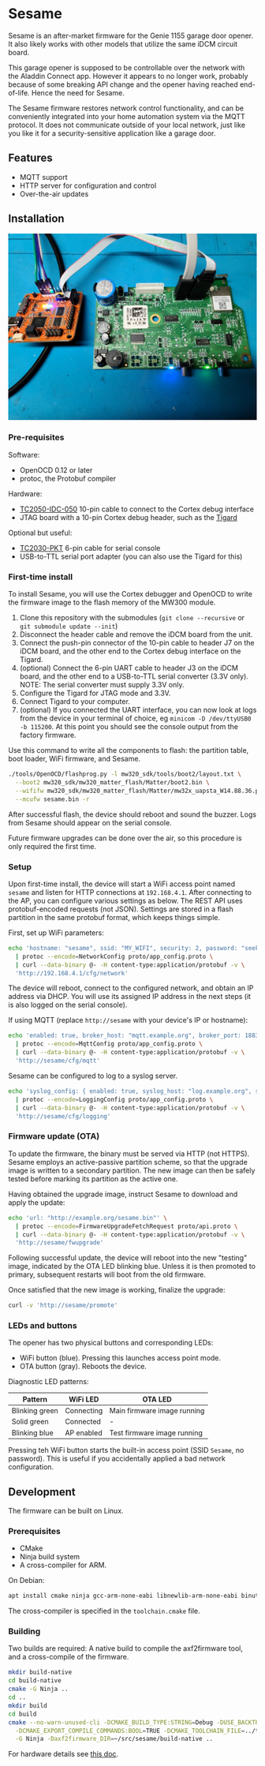 # Sesame

Sesame is an after-market firmware for the Genie 1155 garage door opener.
It also likely works with other models that utilize the same iDCM circuit
board.

This garage opener is supposed to be controllable over the network with the
Aladdin Connect app. However it appears to no longer work, probably because
of some breaking API change and the opener having reached end-of-life.
Hence the need for Sesame.

The Sesame firmware restores network control functionality, and can be
conveniently integrated into your home automation system via the MQTT
protocol. It does not communicate outside of your local network, just
like you like it for a security-sensitive application like a garage door.

## Features

* MQTT support
* HTTP server for configuration and control
* Over-the-air updates

## Installation

![iDCM board](docs/idcm_board.jpg)

### Pre-requisites

Software:

* OpenOCD 0.12 or later
* protoc, the Protobuf compiler

Hardware:

* [TC2050-IDC-050] 10-pin cable to connect to the Cortex debug interface
* JTAG board with a 10-pin Cortex debug header, such as the [Tigard]

Optional but useful:

* [TC2030-PKT] 6-pin cable for serial console
* USB-to-TTL serial port adapter (you can also use the Tigard for this)

### First-time install

To install Sesame, you will use the Cortex debugger and OpenOCD
to write the firmware image to the flash memory of the MW300 module.

1. Clone this repository with the submodules (`git clone --recursive` or `git submodule update --init`)
1. Disconnect the header cable and remove the iDCM board from the unit.
1. Connect the push-pin connector of the 10-pin cable to header J7 on the iDCM board,
   and the other end to the Cortex debug interface on the Tigard.
1. (optional) Connect the 6-pin UART cable to header J3 on the iDCM board, and the other end
   to a USB-to-TTL serial converter (3.3V only). NOTE: The serial converter must supply 3.3V only.
1. Configure the Tigard for JTAG mode and 3.3V.
1. Connect Tigard to your computer.
1. (optional) If you connected the UART interface, you can now look at logs from the device
   in your terminal of choice, eg `minicom -D /dev/ttyUSB0 -b 115200`.
   At this point you should see the console output from the factory firmware.

Use this command to write all the components to flash: the partition table, boot loader, WiFi firmware,
and Sesame.
```sh
./tools/OpenOCD/flashprog.py -l mw320_sdk/tools/boot2/layout.txt \
  --boot2 mw320_sdk/mw320_matter_flash/Matter/boot2.bin \
  --wififw mw320_sdk/mw320_matter_flash/Matter/mw32x_uapsta_W14.88.36.p172.bin \
  --mcufw sesame.bin -r
```

After successful flash, the device should reboot and sound the buzzer. Logs from Sesame
should appear on the serial console.

Future firmware upgrades can be done over the air, so this procedure is only required the first time.

### Setup

Upon first-time install, the device will start a WiFi access point named `sesame`
and listen for HTTP connections at `192.168.4.1`. After connecting to the AP,
you can configure various settings as below. The REST API uses protobuf-encoded requests
(not JSON). Settings are stored in a flash partition in the same protobuf format, which
keeps things simple.

First, set up WiFi parameters:
```sh
echo 'hostname: "sesame", ssid: "MY_WIFI", security: 2, password: "seekrit"' \
  | protoc --encode=NetworkConfig proto/app_config.proto \
  | curl --data-binary @- -H content-type:application/protobuf -v \
  'http://192.168.4.1/cfg/network'
```
The device will reboot, connect to the configured network, and obtain an IP address via DHCP.
You will use its assigned IP address in the next steps (it is also logged on the serial console).

If using MQTT (replace `http://sesame` with your device's IP or hostname):
```sh
echo 'enabled: true, broker_host: "mqtt.example.org", broker_port: 1883, client_id: "sesame", username: "sesame", password: "seekrit", prefix: "sesame"' \
  | protoc --encode=MqttConfig proto/app_config.proto \
  | curl --data-binary @- -H content-type:application/protobuf -v \
  'http://sesame/cfg/mqtt'
```

Sesame can be configured to log to a syslog server.
```sh
echo 'syslog_config: { enabled: true, syslog_host: "log.example.org", syslog_port: 514 }' \
  | protoc --encode=LoggingConfig proto/app_config.proto \
  | curl --data-binary @- -H content-type:application/protobuf -v \
  'http://sesame/cfg/logging'
```

### Firmware update (OTA)

To update the firmware, the binary must be served via HTTP (not HTTPS). Sesame employs
an active-passive partition scheme, so that the upgrade image is written to a secondary
partition. The new image can then be safely tested before marking its partition as the
active one.

Having obtained the upgrade image, instruct Sesame to download and apply the update:
```sh
echo 'url: "http://example.org/sesame.bin"' \
  | protoc --encode=FirmwareUpgradeFetchRequest proto/api.proto \
  | curl --data-binary @- -H content-type:application/protobuf -v \
  'http://sesame/fwupgrade'
```

Following successful update, the device will reboot into the new
"testing" image, indicated by the OTA LED blinking blue. Unless it is
then promoted to primary, subsequent restarts will boot from the old
firmware.

Once satisfied that the new image is working, finalize the upgrade:
```sh
curl -v 'http://sesame/promote'
```

### LEDs and buttons

The opener has two physical buttons and corresponding LEDs:
* WiFi button (blue). Pressing this launches access point mode.
* OTA button (gray). Reboots the device.

Diagnostic LED patterns:

| Pattern    | WiFi LED     | OTA LED  |
| --------- | -----------  | -------- |
| Blinking green | Connecting | Main firmware image running |
| Solid green    | Connected  | - |
| Blinking blue  | AP enabled | Test firmware image running |

Pressing teh WiFi button starts the built-in access point (SSID `Sesame`, no password).
This is useful if you accidentally applied a bad network configuration.

## Development

The firmware can be built on Linux.

### Prerequisites

* CMake
* Ninja build system
* A cross-compiler for ARM.

On Debian:
```sh
apt install cmake ninja gcc-arm-none-eabi libnewlib-arm-none-eabi binutils-arm-none-eabi
```

The cross-compiler is specified in the `toolchain.cmake` file.

### Building

Two builds are required: A native build to compile the axf2firmware tool,
and a cross-compile of the firmware.

```sh
mkdir build-native
cd build-native
cmake -G Ninja ..
cd ..
mkdir build
cd build
cmake --no-warn-unused-cli -DCMAKE_BUILD_TYPE:STRING=Debug -DUSE_BACKTRACE=ON \
  -DCMAKE_EXPORT_COMPILE_COMMANDS:BOOL=TRUE -DCMAKE_TOOLCHAIN_FILE=../toolchain.cmake \
  -G Ninja -Daxf2firmware_DIR=~/src/sesame/build-native ..
```

For hardware details see [this doc](docs/teardown.md).

[TC2030-PKT]: https://www.tag-connect.com/product/tc2030-pkt-6-pin-cable-with-legs-for-use-with-microchip-pickit-3
[TC2050-IDC-050]: https://www.tag-connect.com/product/tc2050-idc-050
[Tigard]: https://github.com/tigard-tools/tigard
